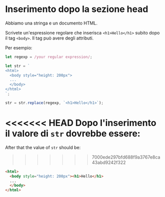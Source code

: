 # Inserimento dopo la sezione head

Abbiamo una stringa e un documento HTML.

Scrivete un'espressione regolare che inserisca `<h1>Hello</h1>` subito dopo il tag `<body>`. Il tag può avere degli attributi.

Per esempio:

```js
let regexp = /your regular expression/;

let str = `
<html>
  <body style="height: 200px">
  ...
  </body>
</html>
`;

str = str.replace(regexp, `<h1>Hello</h1>`);
```

<<<<<<< HEAD
Dopo l'inserimento il valore di `str` dovrebbe essere:
=======
After that the value of `str` should be:

>>>>>>> 7000ede297bfd688f9a3767e8ca43abd9242f322
```html
<html>
  <body style="height: 200px"><h1>Hello</h1>
  ...
  </body>
</html>
```
